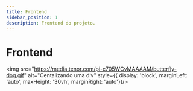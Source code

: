 ```yaml
---
title: Frontend
sidebar_position: 1
description: Frontend do projeto.
---
```


# Frontend

<img src="https://media.tenor.com/pi-c705WCvMAAAAM/butterfly-dog.gif" alt="Centalizando uma div" style={{ display: 'block', marginLeft: 'auto', maxHeight: '30vh', marginRight: 'auto'}}/>
